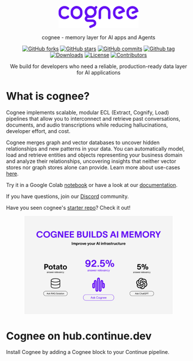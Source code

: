 <div style="text-align: center">
  <a href="https://github.com/topoteretes/cognee">
    <img src="https://raw.githubusercontent.com/topoteretes/cognee/refs/heads/dev/assets/cognee-logo-transparent.png" alt="Cognee Logo" height="60">
  </a>

  <br />

  cognee - memory layer for AI apps and Agents

  [![GitHub forks](https://img.shields.io/github/forks/topoteretes/cognee.svg?style=social&label=Fork&maxAge=2592000)](https://GitHub.com/topoteretes/cognee/network/)
  [![GitHub stars](https://img.shields.io/github/stars/topoteretes/cognee.svg?style=social&label=Star&maxAge=2592000)](https://GitHub.com/topoteretes/cognee/stargazers/)
  [![GitHub commits](https://badgen.net/github/commits/topoteretes/cognee)](https://GitHub.com/topoteretes/cognee/commit/)
  [![Github tag](https://badgen.net/github/tag/topoteretes/cognee)](https://github.com/topoteretes/cognee/tags/)
  [![Downloads](https://static.pepy.tech/badge/cognee)](https://pepy.tech/project/cognee)
  [![License](https://img.shields.io/github/license/topoteretes/cognee?colorA=00C586&colorB=000000)](https://github.com/topoteretes/cognee/blob/main/LICENSE)
  [![Contributors](https://img.shields.io/github/contributors/topoteretes/cognee?colorA=00C586&colorB=000000)](https://github.com/topoteretes/cognee/graphs/contributors)

  We build for developers who need a reliable, production-ready data layer for AI applications
</div>

# What is cognee?

Cognee implements scalable, modular ECL (Extract, Cognify, Load) pipelines that allow you to interconnect and retrieve past conversations, documents, and audio transcriptions while reducing hallucinations, developer effort, and cost.

Cognee merges graph and vector databases to uncover hidden relationships and new patterns in your data. You can automatically model, load and retrieve entities and objects representing your business domain and analyze their relationships, uncovering insights that neither vector stores nor graph stores alone can provide. Learn more about use-cases [here](https://docs.cognee.ai/use_cases).


Try it in a Google Colab  <a href="https://colab.research.google.com/drive/1g-Qnx6l_ecHZi0IOw23rg0qC4TYvEvWZ?usp=sharing">notebook</a>  or have a look at our <a href="https://docs.cognee.ai">documentation</a>.

If you have questions, join our  <a href="https://discord.gg/NQPKmU5CCg">Discord</a> community.

Have you seen cognee's <a href="https://github.com/topoteretes/cognee-starter">starter repo</a>? Check it out!

<div style="text-align: center">
  <img src="https://raw.githubusercontent.com/topoteretes/cognee/refs/heads/dev/assets/cognee_benefits.png" alt="Why cognee?" width="80%" />
</div>

# Cognee on hub.continue.dev

Install Cognee by adding a Cognee block to your Continue pipeline.
